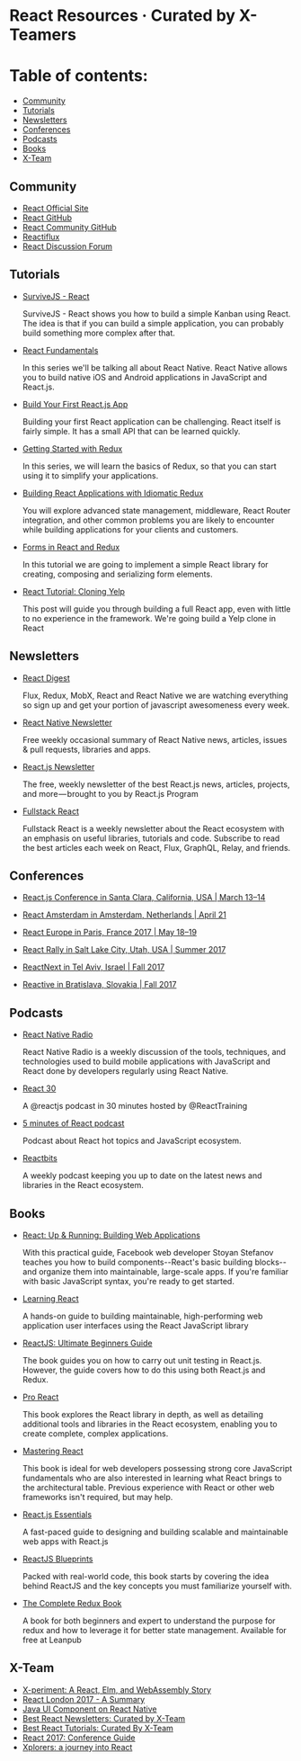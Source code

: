 # React Resources · Curated by X-Teamers

# Table of contents:

- [Community](https://github.com/x-team/resources/blob/master/react-resources.md#community)
- [Tutorials](https://github.com/x-team/resources/blob/master/react-resources.md#tutorials)
- [Newsletters](https://github.com/x-team/resources/blob/master/react-resources.md#newsletters)
- [Conferences](https://github.com/x-team/resources/blob/master/react-resources.md#conferences)
- [Podcasts](https://github.com/x-team/resources/blob/master/react-resources.md#podcasts)
- [Books](https://github.com/x-team/resources/blob/master/react-resources.md#books)
- [X-Team](https://github.com/x-team/resources/blob/master/react-resources.md#x-team)

## Community

- [React Official Site](https://facebook.github.io/react/)
- [React GitHub](https://github.com/facebook/react)
- [React Community GitHub](https://github.com/reactjs)
- [Reactiflux](https://www.reactiflux.com/)
- [React Discussion Forum](https://discuss.reactjs.org/)

## Tutorials

- [SurviveJS - React](https://leanpub.com/survivejs-react)

  SurviveJS - React shows you how to build a simple Kanban using React. The idea is that if you can build a simple application, you can probably build something more complex after that.

- [React Fundamentals](https://egghead.io/courses/react-native-fundamentals)

  In this series we'll be talking all about React Native. React Native allows you to build native iOS and Android applications in JavaScript and React.js.

- [Build Your First React.js App](https://egghead.io/courses/build-your-first-react-js-application)

  Building your first React application can be challenging. React itself is fairly simple. It has a small API that can be learned quickly.

- [Getting Started with Redux](https://egghead.io/courses/getting-started-with-redux)

  In this series, we will learn the basics of Redux, so that you can start using it to simplify your applications.

- [Building React Applications with Idiomatic Redux](https://egghead.io/courses/building-react-applications-with-idiomatic-redux)

  You will explore advanced state management, middleware, React Router integration, and other common problems you are likely to encounter while building applications for your clients and customers.

- [Forms in React and Redux](https://x-team.com/blog/tutorial-forms-in-react-and-redux/)

  In this tutorial we are going to implement a simple React library for creating, composing and serializing form elements.

- [React Tutorial: Cloning Yelp](https://www.fullstackreact.com/articles/react-tutorial-cloning-yelp/)

  This post will guide you through building a full React app, even with little to no experience in the framework. We're going build a Yelp clone in React

## Newsletters

- [React Digest](http://reactdigest.net/)

  Flux, Redux, MobX, React and React Native we are watching everything so sign up and get your portion of javascript awesomeness every week.

- [React Native Newsletter](http://reactnative.cc/)

  Free weekly occasional summary of React Native news, articles, issues & pull requests, libraries and apps.

- [React.js Newsletter](http://reactjsnewsletter.com/)

  The free, weekly newsletter of the best React.js news, articles, projects, and more — brought to you by React.js Program

- [Fullstack React](http://newsletter.fullstackreact.com/)

  Fullstack React is a weekly newsletter about the React ecosystem with an emphasis on useful libraries, tutorials and code. Subscribe to read the best articles each week on React, Flux, GraphQL, Relay, and friends.

## Conferences

- [React.js Conference in Santa Clara, California, USA | March 13–14 ](http://conf.reactjs.org/)

- [React Amsterdam in Amsterdam, Netherlands | April 21](https://react.amsterdam/)

- [React Europe in Paris, France 2017 | May 18–19](https://www.react-europe.org/)

- [React Rally in Salt Lake City, Utah, USA | Summer 2017](http://www.reactrally.com/)

- [ReactNext in Tel Aviv, Israel | Fall 2017](http://react-next.com/)

- [Reactive in Bratislava, Slovakia | Fall 2017](https://reactiveconf.com/)

## Podcasts

- [React Native Radio](https://devchat.tv/react-native-radio)

  React Native Radio is a weekly discussion of the tools, techniques, and technologies used to build mobile applications    with JavaScript and React done by developers regularly using React Native.

- [React 30](https://react30.com/)

  A @reactjs podcast in 30 minutes hosted by @ReactTraining

- [5 minutes of React podcast](https://5minreact.audio/)

  Podcast about React hot topics and JavaScript ecosystem.

- [Reactbits](https://player.fm/series/reactbits)

  A weekly podcast keeping you up to date on the latest news and libraries in the React ecosystem.

## Books

- [React: Up & Running: Building Web Applications](https://www.goodreads.com/book/show/31129937-react)

  With this practical guide, Facebook web developer Stoyan Stefanov teaches you how to build components--React's basic building blocks--and organize them into maintainable, large-scale apps. If you're familiar with basic JavaScript syntax, you're ready to get started.

- [Learning React](https://www.goodreads.com/book/show/28602726-learning-react)

  A hands-on guide to building maintainable, high-performing web application user interfaces using the React JavaScript library

- [ReactJS: Ultimate Beginners Guide](https://www.goodreads.com/book/show/32298599-reactjs)

  The book guides you on how to carry out unit testing in React.js. However, the guide covers how to do this using both React.js and Redux.

- [Pro React](https://www.goodreads.com/book/show/27905649-pro-react)

  This book explores the React library in depth, as well as detailing additional tools and libraries in the React ecosystem, enabling you to create complete, complex applications.

- [Mastering React](https://www.goodreads.com/book/show/29391564-mastering-react)

  This book is ideal for web developers possessing strong core JavaScript fundamentals who are also interested in learning what React brings to the architectural table. Previous experience with React or other web frameworks isn't required, but may help.

- [React.js Essentials](https://www.goodreads.com/book/show/26226251-react-js-essentials)

  A fast-paced guide to designing and building scalable and maintainable web apps with React.js

- [ReactJS Blueprints](https://www.goodreads.com/book/show/31569932-reactjs-blueprints)

  Packed with real-world code, this book starts by covering the idea behind ReactJS and the key concepts you must familiarize yourself with.

- [The Complete Redux Book](https://www.goodreads.com/book/show/34076755-the-complete-redux-book)

  A book for both beginners and expert to understand the purpose for redux and how to leverage it for better state management. Available for free at Leanpub

## X-Team

- [X-periment: A React, Elm, and WebAssembly Story](https://x-team.com/blog/x-periment-a-react-elm-and-webassembly-story/)
- [React London 2017 - A Summary](https://x-team.com/blog/react-london-2017-a-summary/)
- [Java UI Component on React Native](https://x-team.com/blog/java-ui-component-on-react-native/)
- [Best React Newsletters: Curated by X-Team](https://x-team.com/blog/best-react-newsletters-curated-by-x-team-2/)
- [Best React Tutorials: Curated By X-Team](https://x-team.com/blog/best-react-tutorials-curated-by-x-team/)
- [React 2017: Conference Guide](https://x-team.com/blog/react-2017-conference-guide/)
- [Xplorers: a journey into React](https://x-team.com/blog/xplorers-journey-react/)
